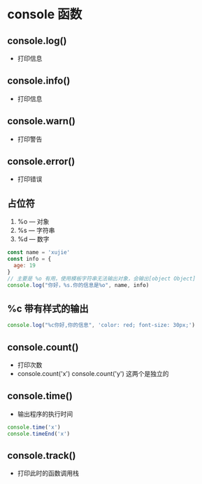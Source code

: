 # console 函数

## console.log()

* 打印信息

## console.info()

* 打印信息

## console.warn()

* 打印警告

## console.error()

* 打印错误

## 占位符

1. %o — 对象
2. %s — 字符串
3. %d — 数字

```js
const name = 'xujie'
const info = {
  age: 19
}
// 主要是 %o 有用，使用模板字符串无法输出对象，会输出[object Object]
console.log("你好，%s.你的信息是%o", name, info)
```

## %c 带有样式的输出

```js
console.log("%c你好,你的信息", 'color: red; font-size: 30px;')
```

## console.count()

* 打印次数
* console.count('x') console.count('y') 这两个是独立的

## console.time()

* 输出程序的执行时间

```js
console.time('x')
console.timeEnd('x')
```

## console.track()

* 打印此时的函数调用栈
